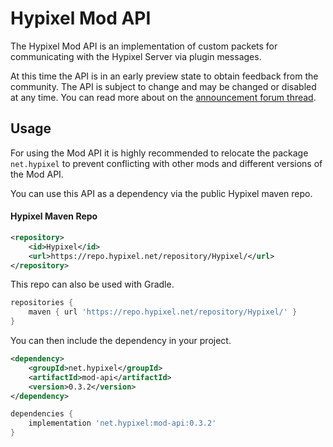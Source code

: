 # Hypixel Mod API

The Hypixel Mod API is an implementation of custom packets for communicating with the Hypixel Server via plugin messages.

At this time the API is in an early preview state to obtain feedback from the community. The API is subject to change and may be changed or disabled at any time. You can read more about on the [announcement forum thread](https://hypixel.net/threads/hypixel-mod-api-developer-preview-feedback.5635119/).


## Usage

For using the Mod API it is highly recommended to relocate the package `net.hypixel` to prevent conflicting with other mods and different versions of the Mod API.

You can use this API as a dependency via the public Hypixel maven repo.

#### Hypixel Maven Repo

```xml
<repository>
    <id>Hypixel</id>
    <url>https://repo.hypixel.net/repository/Hypixel/</url>
</repository>
```

This repo can also be used with Gradle.

```gradle
repositories {
    maven { url 'https://repo.hypixel.net/repository/Hypixel/' }
}
```

You can then include the dependency in your project.

```xml
<dependency>
    <groupId>net.hypixel</groupId>
    <artifactId>mod-api</artifactId>
    <version>0.3.2</version>
</dependency>
```

```gradle
dependencies {
    implementation 'net.hypixel:mod-api:0.3.2'
}
```
